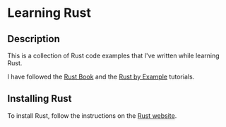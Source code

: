 # Learning Rust

## Description

This is a collection of Rust code examples that I've written while learning Rust.

I have followed the [Rust Book](https://doc.rust-lang.org/book/) and the [Rust by Example](https://doc.rust-lang.org/rust-by-example/) tutorials.

## Installing Rust

To install Rust, follow the instructions on the [Rust website](https://www.rust-lang.org/tools/install).
